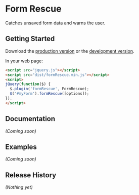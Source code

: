 # Form Rescue

Catches unsaved form data and warns the user.

## Getting Started
Download the [production version][min] or the [development version][max].

[min]: https://raw.github.com/cgonzales/jquery.formRescue/master/dist/formRescue.min.js
[max]: https://raw.github.com/cgonzales/jquery.formRescue/master/dist/formRescue.js

In your web page:

```html
<script src="jquery.js"></script>
<script src="dist/formRescue.min.js"></script>
<script>
jQuery(function($) {
  $.plugin('formRescue', FormRescue);
  $('#myForm').formRescue([options]);
});
</script>
```

## Documentation
_(Coming soon)_

## Examples
_(Coming soon)_

## Release History
_(Nothing yet)_
